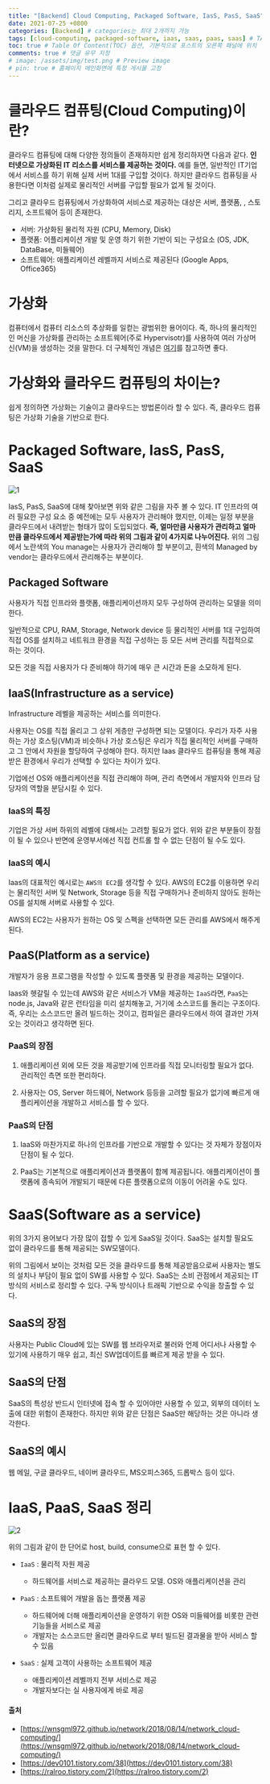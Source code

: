 ```yaml
---
title: "[Backend] Cloud Computing, Packaged Software, IasS, PasS, SaaS" # post의 layout이 기본적으로 post로 설정되어있어서 Front Matter에 따로 layout변수를 만들어 주지 않아도 됨
date: 2021-07-25 +0800
categories: [Backend] # categories는 최대 2개까지 가능
tags: [cloud-computing, packaged-software, iaas, saas, paas, saas] # TAG는 반드시 소문자로 이루어져야함, 0~무한개까지 지정 가능
toc: true # Table Of Content(TOC) 옵션, 기본적으로 포스트의 오른쪽 패널에 위치
comments: true # 댓글 유무 지정
# image: /assets/img/test.png # Preview image
# pin: true # 홈페이지 메인화면에 특정 게시물 고정
---
```


# 클라우드 컴퓨팅(Cloud Computing)이란?
클라우드 컴퓨팅에 대해 다양한 정의들이 존재하지만 쉽게 정리하자면 다음과 같다. <b>인터넷으로 가상화된 IT 리소스를 서비스를 제공하는 것이다.</b> 예를 들면, 일반적인 IT기업에서 서비스를 하기 위해 실제 서버 1대를 구입할 것이다. 하지만 클라우드 컴퓨팅을 사용한다면 이처럼 실제로 물리적인 서버를 구입할 필요가 없게 될 것이다.

그리고 클라우드 컴퓨팅에서 가상화하여 서비스로 제공하는 대상은 서버, 플랫폼, , 스토리지, 소프트웨어 등이 존재한다.

- 서버: 가상화된 물리적 자원 (CPU, Memory, Disk)
- 플랫폼: 어플리케이션 개발 및 운영 하기 위한 기반이 되는 구성요소 (OS, JDK, DataBase, 미들웨어)
- 소프트웨어: 애플리케이션 레벨까지 서비스로 제공된다 (Google Apps, Office365)

# 가상화
컴퓨터에서 컴퓨터 리소스의 추상화를 일컫는 광범위한 용어이다. 즉, 하나의 물리적인인 머신을 가상화를 관리하는 소프트웨어(주로 Hypervisotr)를 사용하여 여러 가상머신(VM)을 생성하는 것을 말한다. 더 구체적인 개념은 [여기](https://mangkyu.tistory.com/86)를 참고하면 좋다.

# 가상화와 클라우드 컴퓨팅의 차이는?
쉽게 정의하면 가상화는 기술이고 클라우드는 방법론이라 할 수 있다. 즉, 
클라우드 컴퓨팅은 가상화 기술을 기반으로 한다.

# Packaged Software, IasS, PasS, SaaS
![1](https://user-images.githubusercontent.com/44339530/129132808-9c6dde4a-020e-47b0-8ece-9e03c987ee9e.png)

IasS, PasS, SaaS에 대해 찾아보면 위와 같은 그림을 자주 볼 수 있다. IT 인프라의 여러 필요한 구성 요소 중 예전에는 모두 사용자가 관리해야 했지만, 이제는 일정 부분을 클라우드에서 내려받는 형태가 많이 도입되었다. <b>즉, 얼마만큼 사용자가 관리하고 얼마만큼 클라우드에서 제공받는가에 따라 위의 그림과 같이 4가지로 나누어진다.</b> 위의 그림에서 노란색의 You manage는 사용자가 관리해야 할 부분이고, 흰색의 Managed by vendor는 클라우드에서 관리해주는 부분이다.

## Packaged Software
사용자가 직접 인프라와 플랫폼, 애플리케이션까지 모두 구성하여 관리하는 모델을 의미한다.

일반적으로 CPU, RAM, Storage, Network device 등 물리적인 서버를 1대 구입하여 직접 OS를 설치하고 네트워크 환경을 직접 구성하는 등 모든 서버 관리를 직접적으로 하는 것이다. 

모든 것을 직접 사용자가 다 준비해야 하기에 매우 큰 시간과 돈을 소모하게 된다.

## IaaS(Infrastructure as a service)
Infrastructure 레벨을 제공하는 서비스를 의미한다. 

사용자는 OS를 직접 올리고 그 상위 게층만 구성하면 되는 모델이다. 우리가 자주 사용하는 가상 호스팅(VM)과 비슷하나 가상 호스팅은 우리가 직접 물리적인 서버를 구매하고 그 안에서 자원을 할당하여 구성해야 한다. 하지만 Iaas 클라우드 컴퓨팅을 통해 제공받은 환경에서 우리가 선택할 수 있다는 차이가 있다.

기업에선 OS와 애플리케이션을 직접 관리해야 하며, 관리 측면에서 개발자와 인프라 담당자의 역할을 분담시킬 수 있다.

### IaaS의 특징
기업은 가상 서버 하위의 레벨에 대해서는 고려할 필요가 없다.
위와 같은 부분들이 장점이 될 수 있으나 반면에 운영부서에선 직접 컨트롤 할 수 없는 단점이 될 수도 있다.

### IaaS의 예시
Iaas의 대표적인 예시로는 `AWS의 EC2`를 생각할 수 있다. AWS의 EC2를 이용하면 우리는 물리적인 서버 및 Network, Storage 등을 직접 구매하거나 준비하지 않아도 원하는 OS를 설치해 서버로 사용할 수 있다.

AWS의 EC2는 사용자가 원하는 OS 및 스펙을 선택하면 모든 관리를 AWS에서 해주게 된다.

## PaaS(Platform as a service)
개발자가 응용 프로그램을 작성할 수 있도록 플랫폼 및 환경을 제공하는 모델이다. 

Iaas와 헷갈릴 수 있는데 AWS와 같은 서비스가 VM을 제공하는 `IaaS`라면, `PaaS`는 node.js, Java와 같은 런타임을 미리 설치해놓고, 거기에 소스코드를 돌리는 구조이다. 즉, 우리는 소스코드만 올려 빌드하는 것이고, 컴파일은 클라우드에서 하여 결과만 가져오는 것이라고 생각하면 된다.

### PaaS의 장점
1) 애플리케이션 외에 모든 것을 제공받기에 인프라를 직접 모니터링할 필요가 없다. 관리적인 측면 또한 편리하다.

2) 사용자는 OS, Server 하드웨어, Network 등등을 고려할 필요가 없기에 빠르게 애플리케이션을 개발하고 서비스를 할 수 있다.

### PaaS의 단점
1) IaaS와 마찬가지로 하나의 인프라를 기반으로 개발할 수 있다는 것 자체가 장점이자 단점이 될 수 있다.

2) PaaS는 기본적으로 애플리케이션과 플랫폼이 함께 제공됩니다. 애플리케이션이 플랫폼에 종속되어 개발되기 때문에 다른 플랫폼으로의 이동이 어려울 수도 있다.

# SaaS(Software as a service)
위의 3가지 용어보다 가장 많이 접할 수 있게 SaaS일 것이다. SaaS는 설치할 필요도 없이 클라우드를 통해 제공되는 SW모델이다.

위의 그림에서 보이는 것처럼 모든 것을 클라우드를 통해 제공받음으로써 사용자는 별도의 설치나 부담이 필요 없이 SW를 사용할 수 있다. SaaS는 소비 관점에서 제공되는 IT 방식의 서비스로 정리할 수 있다. 구독 방식이나 트래픽 기반으로 수익을 창출할 수 있다.

## SaaS의 장점
사용자는 Public Cloud에 있는 SW를 웹 브라우저로 불러와 언제 어디서나 사용할 수 있기에 사용하기 매우 쉽고, 최신 SW업데이트를 빠르게 제공 받을 수 있다.

## SaaS의 단점
SaaS의 특성상 반드시 인터넷에 접속 할 수 있어야만 사용할 수 있고, 외부의 데이터 노출에 대한 위험이 존재한다. 하지만 위와 같은 단점은 SaaS만 해당하는 것은 아니라 생각한다.

## SaaS의 예시
웹 메일, 구글 클라우드, 네이버 클라우드, MS오피스365, 드롭박스 등이 있다.

# IaaS, PaaS, SaaS 정리
![2](https://user-images.githubusercontent.com/44339530/129135508-cde836e8-7b04-4458-ad0b-99068d00e3a1.png)

위의 그림과 같이 한 단어로 host, build, consume으로 표현 할 수 있다.

- `IaaS` : 물리적 자원 제공
    - 하드웨어를 서비스로 제공하는 클라우드 모델. OS와 애플리케이션을 관리

- `PaaS` : 소프트웨어 개발을 돕는 플랫폼 제공
    - 하드웨어에 더해 애플리케이션을 운영하기 위한 OS와 미들웨어를 비롯한 관련 기능들을 서비스로 제공
    - 개발자는 소스코드만 올리면 클라우드로 부터 빌드된 결과물을 받아 서비스 할 수 있음
- `SaaS` : 실제 고객이 사용하는 소프트웨어 제공
    - 애플리케이션 레벨까지 전부 서비스로 제공
    - 개발자보다는 실 사용자에게 바로 제공

#### 출처
- [https://wnsgml972.github.io/network/2018/08/14/network_cloud-computing/](https://wnsgml972.github.io/network/2018/08/14/network_cloud-computing/)
- [https://dev0101.tistory.com/38](https://dev0101.tistory.com/38)
- [https://ralroo.tistory.com/2](https://ralroo.tistory.com/2)